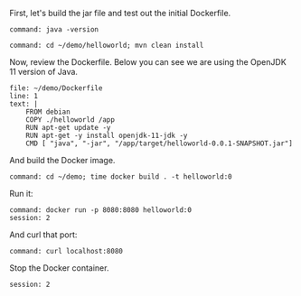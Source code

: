 First, let's build the jar file and test out the initial Dockerfile.

```terminal:execute
command: java -version
```


```terminal:execute
command: cd ~/demo/helloworld; mvn clean install
```

Now, review the Dockerfile. Below you can see we are using the OpenJDK 11 version of Java.

```editor:append-lines-to-file
file: ~/demo/Dockerfile
line: 1
text: |
    FROM debian
    COPY ./helloworld /app
    RUN apt-get update -y
    RUN apt-get -y install openjdk-11-jdk -y
    CMD [ "java", "-jar", "/app/target/helloworld-0.0.1-SNAPSHOT.jar"]
```

And build the Docker image.

```terminal:execute
command: cd ~/demo; time docker build . -t helloworld:0
```

Run it:

```terminal:execute
command: docker run -p 8080:8080 helloworld:0
session: 2
```

And curl that port:

```terminal:execute
command: curl localhost:8080
```

Stop the Docker container.


```terminal:interrupt
session: 2
```